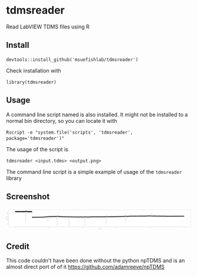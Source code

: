 # tdmsreader


Read LabVIEW TDMS files using R


## Install

    devtools::install_github('msuefishlab/tdmsreader')

Check installation with

    library(tdmsreader)

## Usage

A command line script named is also installed. It might not be installed to a normal bin directory, so you can locate it with

    Rscript -e "system.file('scripts', 'tdmsreader', package='tdmsreader')"

The usage of the script is

    tdmsreader <input.tdms> <output.png>

The command line script is a simple example of usage of the `tdmsreader` library


## Screenshot

![](img/test.png)


## Credit

This code couldn't have been done without the python npTDMS and is an almost direct port of of it https://github.com/adamreeve/npTDMS

